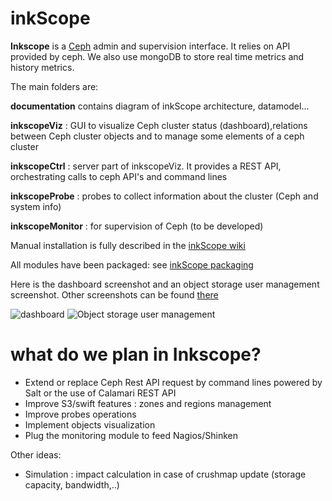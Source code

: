 inkScope
========

**Inkscope** is  a [Ceph](http://ceph.com) admin and supervision interface. It  relies on API provided by ceph. We also use  mongoDB to store real time metrics and history metrics.

The main folders are:

**documentation** contains diagram of inkScope architecture, datamodel...

**inkscopeViz** : GUI to visualize Ceph cluster status (dashboard),relations between Ceph cluster objects and to manage some elements of a ceph cluster

**inkscopeCtrl** : server part of inkscopeViz. It provides a REST API, orchestrating calls to ceph API's and command lines

**inkscopeProbe** : probes to collect information about the cluster (Ceph and system info)

**inkscopeMonitor** : for supervision of Ceph (to be developed) 

Manual installation is fully described in the [inkScope wiki](https://github.com/inkscope/inkscope/wiki)

All modules have been packaged: see [inkScope packaging](https://github.com/inkscope/inkscope-packaging)

Here is the dashboard screenshot and an object storage user management screenshot. Other screenshots can be found [there](https://github.com/inkscope/inkscope/tree/master/screenshots)

![dashboard](https://raw.github.com/inkscope/inkscope/master/screenshots/Screenshot-Status.png)
![Object storage user management](https://raw.github.com/inkscope/inkscope/master/screenshots/Screenshot-S3userManagement.png)

what do we plan in Inkscope?
============================

- Extend or replace Ceph Rest API request by command lines powered by Salt or the use of Calamari REST API
- Improve S3/swift features : zones and regions management
- Improve probes operations
- Implement objects visualization
- Plug the monitoring module to feed Nagios/Shinken

Other ideas:
- Simulation : impact calculation in case of crushmap update (storage capacity, bandwidth,..)
